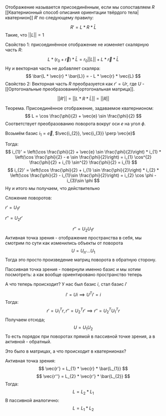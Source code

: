 Отображение называется присоединённым, если мы сопоставляем $R$ [[Кватернионный способ описания ориентации твёрдого тела|кватернион]]  $R'$ по следующему правилу:

$$
R' = L * R * \bar{L}
$$
Такие, что $||L|| = 1$

Свойство 1: присоединённое отображение не изменяет скалярную часть $R$:

$$
L * (r_{0} + \vec{r}) * \bar{L} = r_{0} ||L|| + L * \vec{r} * \bar{L}
$$
Ну и векторная часть не добавляет скаляра:
$$
\bar{L * \vec{r} * \bar{L}} = - L * \vec{r} * \vec{L}
$$
Свойство 2: Векторная часть $R$ преобразуется как $r' = Ur$, где $U$ - [[Ортогональные преобразования|ортогональная матрица]].

$$
||R'|| = ||L * R * \bar{L}|| = ||R||
$$

Теорема. Присоединённое отображение, задаваемое кватернионом:
$$
L = \cos \frac{\phi}{2} + \vec{e} \sin \frac{\phi}{2}
$$
Соответствует преобразованию поворота вокруг оси $e$ на угол $\phi$.

Возьмём базис $i_{1} = \vec{e}$, $\vec{i_{2}}, \vec{i_{3}} \perp \vec{e}$

Тогда:
$$
i_{1}' = \left(\cos \frac{\phi}{2} + \vec{e} \sin \frac{\phi}{2}\right) * i_{1} * \left(\cos \frac{\phi}{2} - e \sin \frac{\phi}{2}\right) = i_{1} \cos^{2} \frac{\phi}{2} + i_{1} \sin^{2} \frac{\phi}{2} = i_{1}
$$
$$
i_{2}' = \left(\cos \frac{\phi}{2} + i_{1} \sin \frac{\phi}{2}\right) * i_{2} * \left(\cos \frac{\phi}{2} - i_{1}\sin \frac{\phi}{2}\right) = i_{2} \cos \phi - i_{3}\sin \phi
$$
Ну и итого мы получаем, что действительно 

Сложение поворотов:

$r' = U_{1} r$

$r'' = U_{2}r'$

$$
r'' = U_{2} U_{1} r
$$
Активная точка зрения - отображение пространства в себя, мы смотрим по сути как изменились объекты от поворота
$$
U = U_{n'} ... U_{1}
$$
Тогда это просто произведение матриц поворота в обратную сторону.

Пассивная точка зрения - повернули именно базис и мы хотим посмотреть: а как вообще ориентировано пространство теперь

А что теперь происходит? У нас был базис $i$, стал базис $i'$

$$
i' = Ui \implies U^{T} i' = i
$$
Тогда:
$$
r' = U_{1}^{T} r, r'' = U_{2}^{T}r' \implies r'' = U_{2}^{T}U_{1}^{T}r
$$
Получаем отсюда;
$$
U = U_{1} U_{2}
$$
То есть порядок при поворотах прямой в пассивной точке зрения, а в активной - обратный.

Это было в матрицах, а что происходит в кватернионах?

Активная точка зрения:
$$
\vec{r'} = L_{1} * \vec{r} * \bar{L_{1}}
$$
$$
\vec{r''} = L_{2} * \vec{r'} * \bar{L_{2}}
$$
Тогда:
$$
L = L_{2} * L_{1}
$$
В пассивной аналогично:
$$
L = L_{1} * L_{2}
$$
